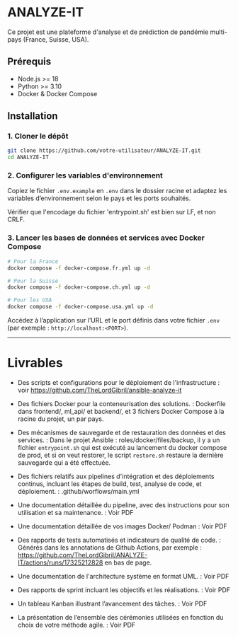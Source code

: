 # ANALYZE-IT

Ce projet est une plateforme d'analyse et de prédiction de pandémie multi-pays (France, Suisse, USA).

## Prérequis

- Node.js >= 18
- Python >= 3.10
- Docker & Docker Compose

## Installation

### 1. Cloner le dépôt

```bash
git clone https://github.com/votre-utilisateur/ANALYZE-IT.git
cd ANALYZE-IT
```

### 2. Configurer les variables d'environnement

Copiez le fichier `.env.example` en `.env` dans le dossier racine et adaptez les variables d’environnement selon le pays et les ports souhaités.

Vérifier que l'encodage du fichier 'entrypoint.sh' est bien sur LF, et non CRLF.

### 3. Lancer les bases de données et services avec Docker Compose

```bash
# Pour la France
docker compose -f docker-compose.fr.yml up -d

# Pour la Suisse
docker compose -f docker-compose.ch.yml up -d

# Pour les USA
docker compose -f docker-compose.usa.yml up -d
```

Accédez à l’application sur l’URL et le port définis dans votre fichier `.env` (par exemple : `http://localhost:<PORT>`).

---

# Livrables

- Des scripts et configurations pour le déploiement de l'infrastructure : voir https://github.com/TheLordGibril/ansible-analyze-it
- Des fichiers Docker pour la conteneurisation des solutions. : Dockerfile dans frontend/, ml_api/ et backend/, et 3 fichiers Docker Compose à la racine du projet, un par pays.
- Des mécanismes de sauvegarde et de restauration des données et des services. : Dans le projet Ansible : roles/docker/files/backup, il y a un fichier `entrypoint.sh` qui est exécuté au lancement du docker compose de prod, et si on veut restorer, le script `restore.sh` restaure la dernière sauvegarde qui a été effectuée.
- Des fichiers relatifs aux pipelines d'intégration et des déploiements continus, incluant les étapes de build, test, analyse de code, et déploiement. : .github/worflows/main.yml

- Une documentation détaillée du pipeline, avec des instructions pour son utilisation et sa maintenance. : Voir PDF
- Une documentation détaillée de vos images Docker/ Podman : Voir PDF
- Des rapports de tests automatisés et indicateurs de qualité de code. : Générés dans les annotations de Github Actions, par exemple : https://github.com/TheLordGibril/ANALYZE-IT/actions/runs/17325212828 en bas de page.
- Une documentation de l'architecture système en format UML. : Voir PDF

- Des rapports de sprint incluant les objectifs et les réalisations. : Voir PDF
- Un tableau Kanban illustrant l’avancement des tâches. : Voir PDF
- La présentation de l’ensemble des cérémonies utilisées en fonction du choix de votre méthode agile. : Voir PDF